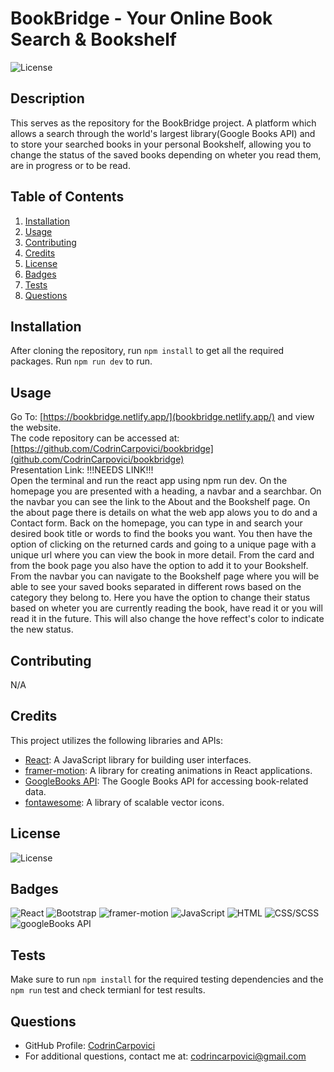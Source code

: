 # BookBridge - Your Online Book Search & Bookshelf

![License](https://img.shields.io/badge/License-MIT-green.svg)

## Description

This serves as the repository for the BookBridge project. A platform which allows a search through the world's largest library(Google Books API) and to store your searched books in your personal Bookshelf, allowing you to change the status of the saved books depending on wheter you read them, are in progress or to be read.

## Table of Contents

1. [Installation](#installation)
2. [Usage](#usage)
3. [Contributing](#Contributing)
4. [Credits](#credits)
5. [License](#license)
6. [Badges](#technologies)
7. [Tests](#tests)
8. [Questions](#questions)

## Installation

After cloning the repository, run `npm install` to get all the required packages. Run `npm run dev` to run.

## Usage

Go To: [https://bookbridge.netlify.app/](bookbridge.netlify.app/) and view the website.  
The code repository can be accessed at: [https://github.com/CodrinCarpovici/bookbridge](github.com/CodrinCarpovici/bookbridge)  
Presentation Link: !!!NEEDS LINK!!!  
Open the terminal and run the react app using npm run dev. On the homepage you are presented with a heading, a navbar and a searchbar. On the navbar you can see the link to the About and the Bookshelf page. On the about page there is details on what the web app alows you to do and a Contact form. Back on the homepage, you can type in and search your desired book title or words to find the books you want. You then have the option of clicking on the returned cards and going to a unique page with a unique url where you can view the book in more detail. From the card and from the book page you also have the option to add it to your Bookshelf. From the navbar you can navigate to the Bookshelf page where you will be able to see your saved books separated in different rows based on the category they belong to. Here you have the option to change their status based on wheter you are currently reading the book, have read it or you will read it in the future. This will also change the hove reffect's color to indicate the new status.

## Contributing

N/A

## Credits

This project utilizes the following libraries and APIs:

- [React](https://reactjs.org/): A JavaScript library for building user interfaces.
- [framer-motion](https://www.framer.com/motion/): A library for creating animations in React applications.
- [GoogleBooks API](https://developers.google.com/books): The Google Books API for accessing book-related data.
- [fontawesome](https://fontawesome.com/): A library of scalable vector icons.

## License

![License](https://img.shields.io/badge/License-MIT-green.svg)

## Badges

![React](https://img.shields.io/badge/React-blue.svg) ![Bootstrap](https://img.shields.io/badge/Bootstrap-5-pink.svg) ![framer-motion](https://img.shields.io/badge/framerMotion-purple.svg) ![JavaScript](https://img.shields.io/badge/JavaScript-ES6-green.svg) ![HTML](https://img.shields.io/badge/HTML-5-orange.svg) ![CSS/SCSS](https://img.shields.io/badge/CSS/SCSS-3-purple.svg) ![googleBooks API](https://img.shields.io/badge/googleBooks-API-blue.svg)

## Tests

Make sure to run `npm install` for the required testing dependencies and the `npm run` test and check termianl for test results.

## Questions

- GitHub Profile: [CodrinCarpovici](https://github.com/CodrinCarpovici)
- For additional questions, contact me at: [codrincarpovici@gmail.com](mailto:codrincarpovici@gmail.com)
